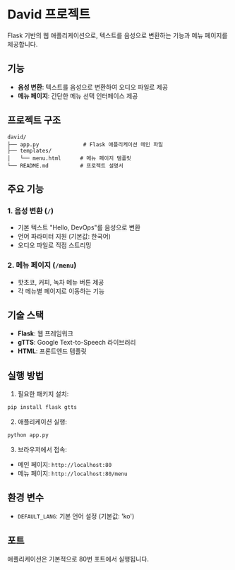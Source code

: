 # David 프로젝트

Flask 기반의 웹 애플리케이션으로, 텍스트를 음성으로 변환하는 기능과 메뉴 페이지를 제공합니다.

## 기능

- **음성 변환**: 텍스트를 음성으로 변환하여 오디오 파일로 제공
- **메뉴 페이지**: 간단한 메뉴 선택 인터페이스 제공

## 프로젝트 구조

```
david/
├── app.py              # Flask 애플리케이션 메인 파일
├── templates/
│   └── menu.html      # 메뉴 페이지 템플릿
└── README.md          # 프로젝트 설명서
```

## 주요 기능

### 1. 음성 변환 (`/`)
- 기본 텍스트 "Hello, DevOps"를 음성으로 변환
- 언어 파라미터 지원 (기본값: 한국어)
- 오디오 파일로 직접 스트리밍

### 2. 메뉴 페이지 (`/menu`)
- 핫초코, 커피, 녹차 메뉴 버튼 제공
- 각 메뉴별 페이지로 이동하는 기능

## 기술 스택

- **Flask**: 웹 프레임워크
- **gTTS**: Google Text-to-Speech 라이브러리
- **HTML**: 프론트엔드 템플릿

## 실행 방법

1. 필요한 패키지 설치:
```bash
pip install flask gtts
```

2. 애플리케이션 실행:
```bash
python app.py
```

3. 브라우저에서 접속:
- 메인 페이지: `http://localhost:80`
- 메뉴 페이지: `http://localhost:80/menu`

## 환경 변수

- `DEFAULT_LANG`: 기본 언어 설정 (기본값: 'ko')

## 포트

애플리케이션은 기본적으로 80번 포트에서 실행됩니다. 